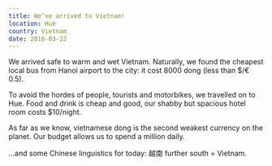 ```yaml
---
title: We’ve arrived to Vietnam!
location: Hue
country: Vietnam
date: 2016-03-22
---
```


We arrived safe to warm and wet Vietnam. Naturally, we found the cheapest local bus from Hanoi airport to the city: it cost 8000 dong (less than $/€ 0.5).

To avoid the hordes of people, tourists and motorbikes, we travelled on to Hue. Food and drink is cheap and good, our shabby but spacious hotel room costs $10/night.

As far as we know, vietnamese dong is the second weakest currency on the planet. Our budget allows us to spend a million daily.

...and some Chinese linguistics for today: 越南 further south = Vietnam.
